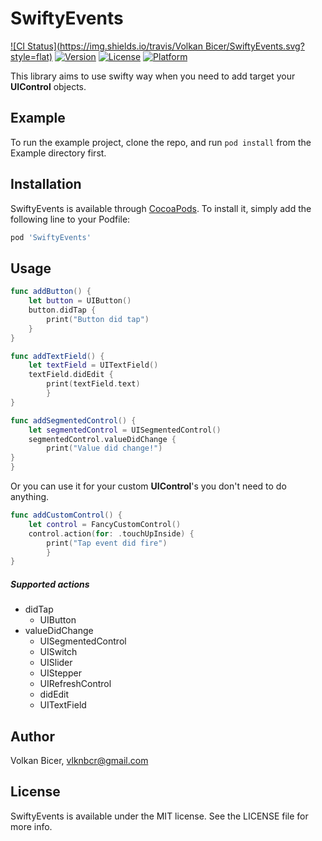 # SwiftyEvents

[![CI Status](https://img.shields.io/travis/Volkan Bicer/SwiftyEvents.svg?style=flat)](https://travis-ci.org/VolkanBicer/SwiftyEvents)
[![Version](https://img.shields.io/cocoapods/v/SwiftyEvents.svg?style=flat)](https://cocoapods.org/pods/SwiftyEvents)
[![License](https://img.shields.io/cocoapods/l/SwiftyEvents.svg?style=flat)](https://cocoapods.org/pods/SwiftyEvents)
[![Platform](https://img.shields.io/cocoapods/p/SwiftyEvents.svg?style=flat)](https://cocoapods.org/pods/SwiftyEvents)

This library aims to use swifty way when you need to add target your **UIControl** objects. 

## Example

To run the example project, clone the repo, and run `pod install` from the Example directory first.


## Installation

SwiftyEvents is available through [CocoaPods](https://cocoapods.org). To install
it, simply add the following line to your Podfile:

```ruby
pod 'SwiftyEvents'
```

## Usage


```swift
func addButton() {
    let button = UIButton()
    button.didTap {
        print("Button did tap")
    }
}
```

```swift
func addTextField() {
    let textField = UITextField()
    textField.didEdit {
        print(textField.text)
        }
}
```
```swift
func addSegmentedControl() {
    let segmentedControl = UISegmentedControl()
    segmentedControl.valueDidChange {
        print("Value did change!")
}
}
```
Or you can use it for your custom **UIControl**'s you don't need to do anything.
```swift
func addCustomControl() {
    let control = FancyCustomControl()
    control.action(for: .touchUpInside) {
        print("Tap event did fire")
        }
}
```

##### Supported actions
* didTap
    * UIButton
* valueDidChange
    * UISegmentedControl
    * UISwitch
    * UISlider
    * UIStepper
    * UIRefreshControl
    * didEdit
    *  UITextField



## Author

Volkan Bicer, vlknbcr@gmail.com

## License

SwiftyEvents is available under the MIT license. See the LICENSE file for more info.
